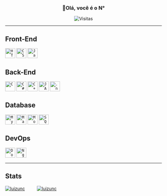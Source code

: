 <div align="center">
  <h3><b>👋Olá, você é o N°</b></h3>
</div>

<p align="center">
  <img
    src="https://hits.sh/github.com/luizunc.svg"
    alt="Visitas"
  />
</p>

---

## Front-End

<code><img height="32" src="https://cdn.jsdelivr.net/gh/devicons/devicon@latest/icons/html5/html5-original.svg" alt="HTML"/></code>
<code><img height="32" src="https://cdn.jsdelivr.net/gh/devicons/devicon@latest/icons/css3/css3-original.svg" alt="CSS"/></code>
<code><img height="32" src="https://cdn.jsdelivr.net/gh/devicons/devicon@latest/icons/javascript/javascript-original.svg" alt="JavaScript"/></code>

## Back-End

<code><img height="32" src="https://cdn.jsdelivr.net/gh/devicons/devicon@latest/icons/c/c-original.svg" alt="C"/></code>
<code><img height="32" src="https://cdn.jsdelivr.net/gh/devicons/devicon@latest/icons/csharp/csharp-original.svg" alt="C#"/></code>
<code><img height="32" src="https://cdn.jsdelivr.net/gh/devicons/devicon@latest/icons/cplusplus/cplusplus-original.svg" alt="C++"/></code>
<code><img height="32" src="https://cdn.jsdelivr.net/gh/devicons/devicon@latest/icons/java/java-original.svg" alt="JAVA"/></code>
<code><img height="32" src="https://cdn.jsdelivr.net/gh/devicons/devicon@latest/icons/dot-net/dot-net-original.svg" alt=".net"/></code>


## Database

<code><img height="32" src="https://cdn.jsdelivr.net/gh/devicons/devicon@latest/icons/mysql/mysql-original.svg" alt="MySQL"/></code>
<code><img height="32" src="https://cdn.jsdelivr.net/gh/devicons/devicon@latest/icons/mariadb/mariadb-original.svg" alt="MariaDB"/></code>
<code><img height="32" src="https://cdn.jsdelivr.net/gh/devicons/devicon@latest/icons/mongodb/mongodb-original.svg" alt="MongoDB"/></code>
<code><img height="32" src="https://cdn.jsdelivr.net/gh/devicons/devicon@latest/icons/sqlite/sqlite-original.svg" alt="SQLite"/></code>

## DevOps

<code><img height="32" src="https://cdn.jsdelivr.net/gh/devicons/devicon@latest/icons/docker/docker-original.svg" alt="Docker"/></code>
<code><img height="32" src="https://cdn.jsdelivr.net/gh/devicons/devicon@latest/icons/nginx/nginx-original.svg" alt="Nginx"/></code>


---

## Stats

[![luizunc](https://github-readme-stats.vercel.app/api?username=luizunc&theme=tokyonight)](https://github.com/anuraghazra/github-readme-stats)ㅤㅤㅤ[![luizunc](https://github-readme-stats.vercel.app/api/top-langs/?username=luizunc&hide=html&layout=compact&theme=tokyonight)](https://github.com/anuraghazra/github-readme-stats)
